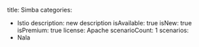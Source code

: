 title: Simba
categories:
  - Istio
description: new description
isAvailable: true
isNew: true
isPremium: true
license: Apache
scenarioCount: 1
scenarios:
  - Nala
